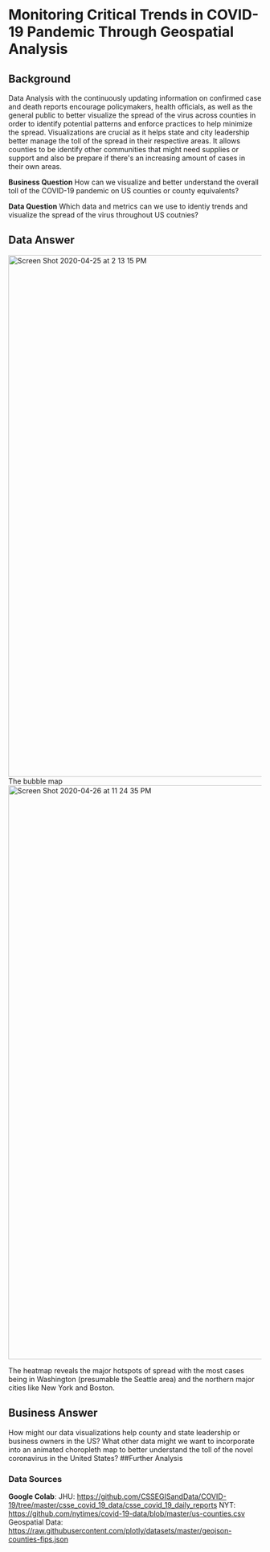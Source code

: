 # Monitoring Critical Trends in COVID-19 Pandemic Through Geospatial Analysis
## Background
Data Analysis with the continuously updating information on confirmed case and death reports encourage policymakers, health officials, as well as the general public to better visualize the spread of the virus across counties in order to identify potential patterns and enforce practices to help minimize the spread. 
Visualizations are crucial as it helps state and city leadership better manage the toll of the spread in their respective areas. It allows counties to be identify other communities that might need supplies or support and also be prepare if there's an increasing amount of cases in their own areas. 

**Business Question**
How can we visualize and better understand the overall toll of the COVID-19 pandemic on US counties or county equivalents?

**Data Question**
Which data and metrics can we use to identiy trends and visualize the spread of the virus throughout US coutnies?

## Data Answer
<img width="1036" alt="Screen Shot 2020-04-25 at 2 13 15 PM" src="https://user-images.githubusercontent.com/60996310/80331247-86792b00-8815-11ea-80d9-4497096a17fd.png">
The bubble map 
<img width="1140" alt="Screen Shot 2020-04-26 at 11 24 35 PM" src="https://user-images.githubusercontent.com/60996310/80331095-22eefd80-8815-11ea-8518-7e062c9a1e91.png">

The heatmap reveals the major hotspots of spread with the most cases being in Washington (presumable the Seattle area) and the northern major cities like New York and Boston. 

## Business Answer
How might our data visualizations help county and state leadership or business owners in the US? What other data might we want to incorporate into an animated choropleth map to better understand the toll of the novel coronavirus in the United States?
##Further Analysis

### Data Sources
**Google Colab**: 
JHU: https://github.com/CSSEGISandData/COVID-19/tree/master/csse_covid_19_data/csse_covid_19_daily_reports
NYT: https://github.com/nytimes/covid-19-data/blob/master/us-counties.csv
Geospatial Data: https://raw.githubusercontent.com/plotly/datasets/master/geojson-counties-fips.json
